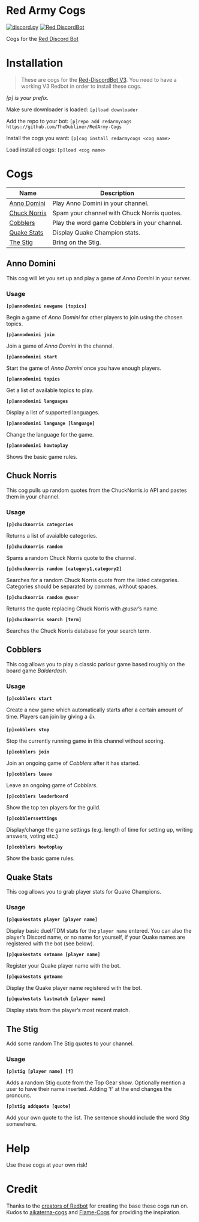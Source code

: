 # Red Army Cogs

[![discord.py](https://img.shields.io/badge/discord-py-blue.svg)](https://github.com/Rapptz/discord.py) [![Red DiscordBot](https://img.shields.io/badge/Discord-Red%20Bot-red.svg)](https://github.com/Cog-Creators/Red-DiscordBot)

Cogs for the [Red Discord Bot](https://github.com/Cog-Creators/Red-DiscordBot)

# Installation

>These are cogs for the [Red-DiscordBot V3](https://github.com/Cog-Creators/Red-DiscordBot/tree/V3/develop). You need to have a working V3 Redbot in order to install these cogs.

*[p] is your prefix.*

Make sure downloader is loaded:
`[p]load downloader`

Add the repo to your bot:
`[p]repo add redarmycogs https://github.com/TheDubliner/RedArmy-Cogs`

Install the cogs you want:
`[p]cog install redarmycogs <cog name>`

Load installed cogs:
`[p]load <cog name>`

# Cogs

Name | Description
--- | ---
[Anno Domini](../master/README.md#anno-domini) | Play Anno Domini in your channel.
[Chuck Norris](../master/README.md#chuck) | Spam your channel with Chuck Norris quotes.
[Cobblers](../master/README.md#cobblers) | Play the word game Cobblers in your channel.
[Quake Stats](../master/README.md#quake-stats) | Display Quake Champion stats.
[The Stig](../master/README.md#the-stig) | Bring on the Stig.

## Anno Domini

This cog will let you set up and play a game of _Anno Domini_ in your server.

### Usage

**`[p]annodomini newgame [topics]`**

Begin a game of _Anno Domini_ for other players to join using the chosen topics.

**`[p]annodomini join`**

Join a game of _Anno Domini_ in the channel.

**`[p]annodomini start`**

Start the game of _Anno Domini_ once you have enough players.

**`[p]annodomini topics`**

Get a list of available topics to play.

**`[p]annodomini languages`**

Display a list of supported languages.

**`[p]annodomini language [language]`**

Change the language for the game.

**`[p]annodomini howtoplay`**

Shows the basic game rules.

## Chuck Norris

This cog pulls up random quotes from the ChuckNorris.io API and pastes them in your channel.

### Usage

**`[p]chucknorris categories`**

Returns a list of avaialble categories.

**`[p]chucknorris random`**

Spams a random Chuck Norris quote to the channel.

**`[p]chucknorris random [category1,category2]`**

Searches for a random Chuck Norris quote from the listed categories. Categories should be separated by commas, without spaces.

**`[p]chucknorris random @user`**

Returns the quote replacing Chuck Norris with _@user_’s name.

**`[p]chucknorris search [term]`**

Searches the Chuck Norris database for your search term.

## Cobblers

This cog allows you to play a classic parlour game based roughly on the board game _Balderdash_.

### Usage

**`[p]cobblers start`**

Create a new game which automatically starts after a certain amount of time. Players can join by giving a 👍.

**`[p]cobblers stop`**

Stop the currently running game in this channel without scoring.

**`[p]cobblers join`**

Join an ongoing game of _Cobblers_ after it has started.

**`[p]cobblers leave`**

Leave an ongoing game of _Cobblers_.

**`[p]cobblers leaderboard`**

Show the top ten players for the guild.

**`[p]cobblerssettings`**

Display/change the game settings (e.g. length of time for setting up, writing answers, voting etc.)

**`[p]cobblers howtoplay`**

Show the basic game rules.

## Quake Stats

This cog allows you to grab player stats for Quake Champions.

### Usage

**`[p]quakestats player [player name]`**

Display basic duel/TDM stats for the `player name` entered. You can also the
player’s Discord name, or no name for yourself, if your Quake names are
registered with the bot (see below).

**`[p]quakestats setname [player name]`**

Register your Quake player name with the bot.

**`[p]quakestats getname`**

Display the Quake player name registered with the bot.

**`[p]quakestats lastmatch [player name]`**

Display stats from the player’s most recent match.

## The Stig

Add some random The Stig quotes to your channel.

### Usage

**`[p]stig [player name] [f]`**

Adds a random Stig quote from the Top Gear show. Optionally mention a user to have their name inserted. Adding 'f' at the end changes the pronouns.

**`[p]stig addquote [quote]`**

Add your own quote to the list. The sentence should include the word *Stig* somewhere.
# Help

Use these cogs at your own risk!

# Credit

Thanks to the [creators of Redbot](https://github.com/Cog-Creators/Red-DiscordBot/graphs/contributors) for creating the base these cogs run on. Kudos to [aikaterna-cogs](https://github.com/aikaterna/aikaterna-cogs) and [Flame-Cogs](https://github.com/Flame442/FlameCogs) for providing the inspiration.